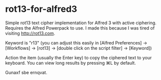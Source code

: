 # rot13-for-alfred3
Simple rot13 text cipher implementation for Alfred 3 with active ciphering. Requires the Alfred Powerpack to use. I made this because I was tired of visiting http://rot13.com.

Keyword is "r13" (you can adjust this easily in [Alfred Preferences] -> [Workflows] -> [rot13] -> [double click on the script filter] -> [Keyword])

Action the item (usually the Enter key) to copy the ciphered text to your keyboard. You can view long results by pressing ⌘L by default.

Gunaxf sbe ernqvat.
